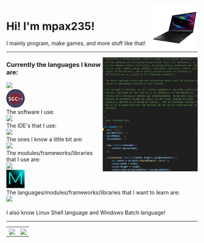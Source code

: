 <img align="right" height="120" src="images/168873890.png">
<h1 align="left">Hi! I'm mpax235!</h1>
I mainly program, make games, and more stuff like that!

<hr>
<img align="right" height="300" src="images/code.png">
<h3 align="left">Currently the languages I know are:</h3>
<p align="left">
  <a href="https://skillicons.dev" align="center">
    <img src="https://skillicons.dev/icons?i=html,css,js,powershell,py,lua,php,cpp,c" />
  </a><br><img width="48" height="48" src="images/sgc++.png" /><br>
  <a align="center">The software I use:</a><br>
  <a href="https://skillicons.dev" align="center">
    <img src="https://skillicons.dev/icons?i=blender,cmake,git,github,nodejs,npm,vite,nginx,express,mysql" />
  </a><br>
  <a align="center">The IDE's that I use:</a><br>
  <a href="https://skillicons.dev" align="center">
    <img src="https://skillicons.dev/icons?i=robloxstudio,androidstudio,visualstudio,vscode" />
  </a><br>
  <a align="center">The ones I know a little bit are:</a><br>
  <a href="https://skillicons.dev" align="center">
    <img src="https://skillicons.dev/icons?i=ts,haxe,cs,swift,go" />
  </a><br>
  <a align="center">The modules/frameworks/libraries that I use are:</a><br>
  <a href="https://skillicons.dev" align="center">
    <img src="https://skillicons.dev/icons?i=firebase,discordjs,dotnet,electron,p5js,qt,haxeflixel" />
  </a><br><img width="48" height="48" src="images/mpaxfw.svg" /><br>
  <a align="center">The languages/modules/frameworks/libraries that I want to learn are:</a><br>
  <a href="https://skillicons.dev" align="center">
    <img src="https://skillicons.dev/icons?i=godot,react" />
  </a><br><br>
  <a align="center">I also know Linux Shell language and Windows Batch language!</a>
</p>
<hr>
<table align="center">
  <tr>
    <td>
      <img align="center" src="https://github-readme-stats.vercel.app/api/top-langs/?username=mpax235&theme=algolia&layout=compact&hide_border=true" />
    </td>
    <td>
      <img align="center" src="https://github-readme-streak-stats.herokuapp.com/?user=mpax235&theme=algolia&hide_border=true" />
    </td>
  </tr>
</table>
